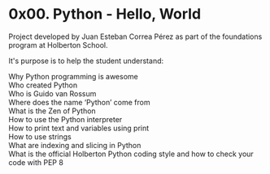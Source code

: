 # 0x00. Python - Hello, World

Project developed by Juan Esteban Correa Pérez as part of the foundations program at Holberton School.

It's purpose is to help the student understand:

Why Python programming is awesome<br />
Who created Python<br />
Who is Guido van Rossum<br />
Where does the name ‘Python’ come from<br />
What is the Zen of Python<br />
How to use the Python interpreter<br />
How to print text and variables using print<br />
How to use strings<br />
What are indexing and slicing in Python<br />
What is the official Holberton Python coding style and how to check your code with PEP 8<br />